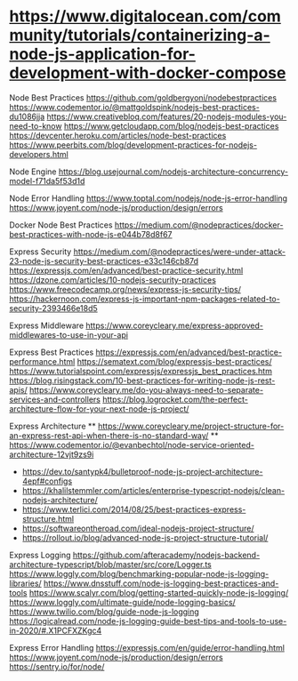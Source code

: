 # https://www.digitalocean.com/community/tutorials/containerizing-a-node-js-application-for-development-with-docker-compose




Node Best Practices
https://github.com/goldbergyoni/nodebestpractices
https://www.codementor.io/@mattgoldspink/nodejs-best-practices-du1086jja
https://www.creativebloq.com/features/20-nodejs-modules-you-need-to-know
https://www.getcloudapp.com/blog/nodejs-best-practices
https://devcenter.heroku.com/articles/node-best-practices
https://www.peerbits.com/blog/development-practices-for-nodejs-developers.html


Node Engine
https://blog.usejournal.com/nodejs-architecture-concurrency-model-f71da5f53d1d


Node Error Handling
https://www.toptal.com/nodejs/node-js-error-handling
https://www.joyent.com/node-js/production/design/errors


Docker Node Best Practices
https://medium.com/@nodepractices/docker-best-practices-with-node-js-e044b78d8f67



Express Security
https://medium.com/@nodepractices/were-under-attack-23-node-js-security-best-practices-e33c146cb87d
https://expressjs.com/en/advanced/best-practice-security.html
https://dzone.com/articles/10-nodejs-security-practices
https://www.freecodecamp.org/news/express-js-security-tips/
https://hackernoon.com/express-js-important-npm-packages-related-to-security-2393466e18d5


Express Middleware
https://www.coreycleary.me/express-approved-middlewares-to-use-in-your-api



Express Best Practices
https://expressjs.com/en/advanced/best-practice-performance.html
https://sematext.com/blog/expressjs-best-practices/
https://www.tutorialspoint.com/expressjs/expressjs_best_practices.htm
https://blog.risingstack.com/10-best-practices-for-writing-node-js-rest-apis/
https://www.coreycleary.me/do-you-always-need-to-separate-services-and-controllers
https://blog.logrocket.com/the-perfect-architecture-flow-for-your-next-node-js-project/


Express Architecture
** https://www.coreycleary.me/project-structure-for-an-express-rest-api-when-there-is-no-standard-way/
** https://www.codementor.io/@evanbechtol/node-service-oriented-architecture-12vjt9zs9i
* https://dev.to/santypk4/bulletproof-node-js-project-architecture-4epf#configs
* https://khalilstemmler.com/articles/enterprise-typescript-nodejs/clean-nodejs-architecture/
* https://www.terlici.com/2014/08/25/best-practices-express-structure.html
* https://softwareontheroad.com/ideal-nodejs-project-structure/
* https://rollout.io/blog/advanced-node-js-project-structure-tutorial/



Express Logging
https://github.com/afteracademy/nodejs-backend-architecture-typescript/blob/master/src/core/Logger.ts
https://www.loggly.com/blog/benchmarking-popular-node-js-logging-libraries/
https://www.dnsstuff.com/node-js-logging-best-practices-and-tools
https://www.scalyr.com/blog/getting-started-quickly-node-js-logging/
https://www.loggly.com/ultimate-guide/node-logging-basics/
https://www.twilio.com/blog/guide-node-js-logging
https://logicalread.com/node-js-logging-guide-best-tips-and-tools-to-use-in-2020/#.X1PCFXZKgc4


Express Error Handling
https://expressjs.com/en/guide/error-handling.html
https://www.joyent.com/node-js/production/design/errors
https://sentry.io/for/node/